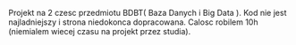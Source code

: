 Projekt na 2 czesc przedmiotu BDBT( Baza Danych i Big Data ). Kod nie jest najladniejszy i strona niedokonca dopracowana. Calosc robilem 10h (niemialem wiecej czasu na projekt przez studia).
